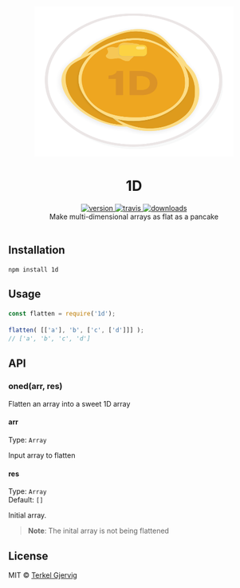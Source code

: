<div align="center">
  <img src="https://github.com/terkelg/1d/raw/master/1d.png" alt="1D" width="400" height="300" />
</div>

<h1 align="center">1D</h1>

<div align="center">
  <a href="https://npmjs.org/package/1d">
    <img src="https://img.shields.io/npm/v/1d.svg" alt="version" />
  </a>
  <a href="https://travis-ci.org/terkelg/1d">
    <img src="https://img.shields.io/travis/terkelg/1d.svg" alt="travis" />
  </a>
  <a href="https://npmjs.org/package/1d">
    <img src="https://img.shields.io/npm/dm/1d.svg" alt="downloads" />
  </a>
</div>

<div align="center">Make multi-dimensional arrays as flat as a pancake</div>

<br />


## Installation

```
npm install 1d
```


## Usage

```js
const flatten = require('1d');

flatten( [['a'], 'b', ['c', ['d']]] );
// ['a', 'b', 'c', 'd']
```


## API

### oned(arr, res)

Flatten an array into a sweet 1D array

#### arr

Type: `Array`

Input array to flatten

#### res

Type: `Array`<br>
Default: `[]`

Initial array.

> **Note**: The inital array is not being flattened


## License

MIT © [Terkel Gjervig](https://terkel.com)
